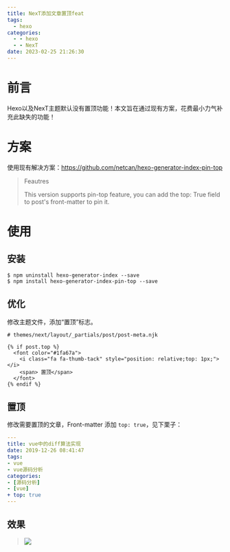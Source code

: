 ```yaml
---
title: NexT添加文章置顶feat
tags:
  - hexo
categories:
  - - hexo
  - - NexT
date: 2023-02-25 21:26:30
---
```


# 前言

Hexo以及NexT主题默认没有置顶功能！本文旨在通过现有方案，花费最小力气补充此缺失的功能！

<!-- more -->

# 方案

使用现有解决方案：https://github.com/netcan/hexo-generator-index-pin-top

> Feautres 
>
>This version supports pin-top feature, you can add the top: True field to post's front-matter to pin it.

# 使用

## 安装

```shell
$ npm uninstall hexo-generator-index --save
$ npm install hexo-generator-index-pin-top --save
```

## 优化

修改主题文件，添加“置顶”标志。
```shell
# themes/next/layout/_partials/post/post-meta.njk

{% if post.top %}
  <font color="#1fa67a">
    <i class="fa fa-thumb-tack" style="position: relative;top: 1px;"></i>
    <span> 置顶</span>
  </font>
{% endif %}
```

## 置顶

修改需要置顶的文章，Front-matter 添加 `top: true`，见下栗子：

```yml
---
title: vue中的diff算法实现
date: 2019-12-26 08:41:47
tags:
- vue
- vue源码分析
categories:
- [源码分析]
- [vue]
+ top: true
---
```

## 效果

>![](Snipaste_2023-02-25_21-11-27.png)
